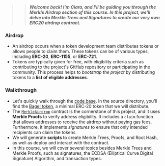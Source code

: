 >> ***Welcome back! I'm Ciara, and I'll be guiding you through the Merkle Airdrop section of this course. In this project, we'll delve into **Merkle Trees** and **Signatures** to create our very own _ERC20 airdrop contract_.***

### Airdrop
- An airdrop occurs when a token development team distributes tokens or allows people to claim them. These tokens can be of various types, including **ERC-20**, **ERC-1155**, or **ERC-721**.
- Tokens are typically given for free, with eligibility criteria such as contributing to the project's GitHub repository or participating in the community. This process helps to _bootstrap the project_ by distributing tokens to a **list of eligible addresses**.

### Walkthrough
- Let's quickly walk through the [code base](https://github.com/Cyfrin/foundry-merkle-airdrop-cu). In the source directory, you'll find the [Bagel token](https://github.com/Cyfrin/foundry-merkle-airdrop-cu/blob/main/src/BagelToken.sol), a minimal ERC-20 token that we will distribute.
- The [`MerkleAirdrop`](https://github.com/Cyfrin/foundry-merkle-airdrop-cu/blob/main/src/MerkleAirdrop.sol) contract is the cornerstone of this project, and it uses **Merkle Proofs** to verify address eligibility. It includes a `claim` function that allows addresses to receive the airdrop without paying gas fees. Furthermore, it implements _signatures_ to ensure that only intended recipients can claim the tokens.
- We will generate **scripts** to create Merkle Trees, Proofs, and Root Hash, as well as deploy and interact with the contract.
- In this course, we will cover several topics besides Merkle Trees and Merkle Proofs, such as signatures, the ECDSA (Elliptical Curve Digital Signature) Algorithm, and transaction types.

